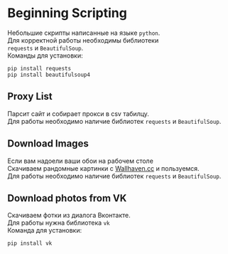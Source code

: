 # Beginning Scripting
Небольшие скрипты написанные на языке `python`.<br>
Для корректной работы необходимы библиотеки <br>
`requests` и `BeautifulSoup`.<br>
Команды для установки:
```
pip install requests
pip install beautifulsoup4
```
## Proxy List
Парсит сайт и собирает прокси в csv табилцу.<br>
Для работы необходимо наличие библиотек `requests`  и `BeautifulSoup`.<br>

## Download Images
Если вам надоели ваши обои на рабочем столе<br>
Скачиваем рандомные картинки с [Wallhaven.cc](https://alpha.wallhaven.cc) и пользуемся.<br>
Для работы необходимо наличие библиотек `requests`  и `BeautifulSoup`.

## Download photos from VK
Скачиваем фотки из диалога Вконтакте.<br>
Для работы нужна библиотека `vk`<br>
Команда для установки:
```
pip install vk
```


